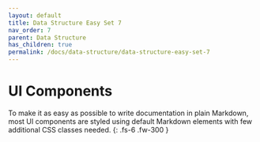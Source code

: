 ```yaml
---
layout: default
title: Data Structure Easy Set 7
nav_order: 7
parent: Data Structure
has_children: true
permalink: /docs/data-structure/data-structure-easy-set-7
---
```


# UI Components

To make it as easy as possible to write documentation in plain Markdown, most UI components are styled using default Markdown elements with few additional CSS classes needed.
{: .fs-6 .fw-300 }

